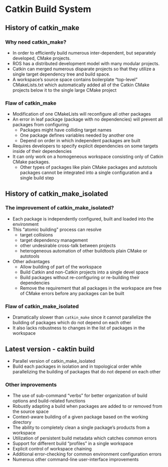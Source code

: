 # Catkin Build System

## History of catkin_make
### Why need catkin_make?
* In order to efficiently build numerous inter-dependent, but separately developed, CMake projects.
* ROS has a distributed development model with many modular projects.
* Catkin can merged numerous disparate projects so that they utilize a single target dependency tree and build space.
* A workspace’s source space contains boilerplate “top-level” CMakeLists.txt which automatically added all of the Catkin CMake projects below it
  to the single large CMake project

### Flaw of catkin_make
* Modification of one CMakeLists will reconfigure all other packages
* An error in leaf package (package with no dependencies) will prevent all packages from configuring
    - Packages might have colliding target names
    - One package defines variables needed by another one
    - Depend on order in which independent packages are built
* Requires developers to specify explicit dependencies on some targets inside of their dependencies
* It can only work on a homogeneous workspace consisting only of Catkin CMake packages.
    - Other types of packages like plain CMake packages and autotools packages cannot be integrated into a single configuration and a single build step

## History of catkin_make_isolated
### The improvement of catkin_make_isolated?
* Each package is independently configured, built and loaded into the environment
* This "atomic building" process can resolve
    - target collisions
    - target dependency management
    - other undesirable cross-talk between projects
    - heterogeneous automation of other buildtools plain CMake or autotools
* Other advantages
    - Allow building of part of the workspace
    - Build Catkin and non-Catkin projects into a single devel space
    - Build packages without re-configuring or re-building their dependencies
    - Remove the requirement that all packages in the workspace are free of CMake errors before any packages can be built

### Flaw of catkin_make_isolated
* Dramatically slower than `catkin_make` since it cannot parallelize the building of packages which do not depend on each other
* It also lacks robustness to changes in the list of packages in the workspace

## Latest version - caktin build
* Parallel version of catkin_make_isolated
* Build each packages in isolation and in topological order while parallelizing the building of packages that do not depend on each other

### Other improvements
* The use of sub-command “verbs” for better organization of build options and build-related functions
* Robustly adapting a build when packages are added to or removed from the source space
* Context-aware building of a given package based on the working directory
* The ability to completely clean a single package’s products from a workspace
* Utilization of persistent build metadata which catches common errors
* Support for different build “profiles” in a single workspace
* Explicit control of workspace chaining
* Additional error-checking for common environment configuration errors
* Numerous other command-line user-interface improvements
